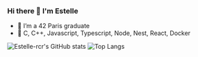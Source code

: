 ### Hi there 👋 I'm Estelle

- 🔭 I’m a 42 Paris graduate 
- 🌱 C, C++, Javascript, Typescript, Node, Nest, React, Docker

![Estelle-rcr's GitHub stats](https://github-readme-stats.vercel.app/api?username=estelle-rcr&show_icons=true&theme=radical)
![Top Langs](https://github-readme-stats.vercel.app/api/top-langs/?username=estelle-rcr&layout=compact)

<!--
**estelle-rcr/estelle-rcr** is a ✨ _special_ ✨ repository because its `README.md` (this file) appears on your GitHub profile.

Here are some ideas to get you started:

- 🔭 I’m currently working on ...
- 🌱 I’m currently learning ...
- 👯 I’m looking to collaborate on ...
- 🤔 I’m looking for help with ...
- 💬 Ask me about ...
- 📫 How to reach me: ...
- 😄 Pronouns: ...
- ⚡ Fun fact: ...
-->
